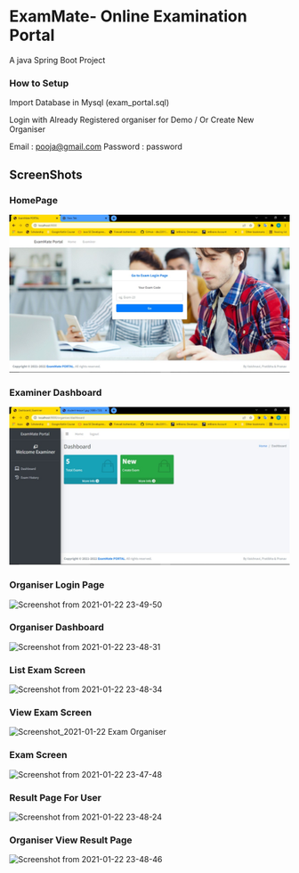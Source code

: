 # ExamMate- Online Examination Portal

A java Spring Boot Project 

### How to Setup
Import Database in Mysql  (exam_portal.sql)

Login with Already Registered organiser for Demo / Or Create New Organiser  

Email : pooja@gmail.com
Password : password


## ScreenShots

### HomePage

![Screenshot from 2021-01-22 23-49-43](https://raw.githubusercontent.com/abd8126/images/main/Home%20Page.jpeg)

### Examiner Dashboard

![Screenshot from 2021-01-22 23-49-48](https://raw.githubusercontent.com/abd8126/images/main/Examiner%20DashBoard.jpeg)

### Organiser Login Page

![Screenshot from 2021-01-22 23-49-50](https://user-images.githubusercontent.com/35486010/105529878-126ca480-5d0d-11eb-8f34-39db24feb940.png)

### Organiser Dashboard

![Screenshot from 2021-01-22 23-48-31](https://user-images.githubusercontent.com/35486010/105529885-1698c200-5d0d-11eb-9387-480d3172026f.png)

### List Exam Screen 

![Screenshot from 2021-01-22 23-48-34](https://user-images.githubusercontent.com/35486010/105529905-1ac4df80-5d0d-11eb-87ff-f08b6de945d4.png)

### View Exam Screen 
![Screenshot_2021-01-22 Exam Organiser](https://user-images.githubusercontent.com/35486010/105530090-5495e600-5d0d-11eb-82b9-510acc1096dd.png)

### Exam Screen 
![Screenshot from 2021-01-22 23-47-48](https://user-images.githubusercontent.com/35486010/105529923-20bac080-5d0d-11eb-97a7-ee5a4cfabc48.png)

### Result Page For User
![Screenshot from 2021-01-22 23-48-24](https://user-images.githubusercontent.com/35486010/105529941-287a6500-5d0d-11eb-95b3-80c19615645d.png)

### Organiser View Result Page
![Screenshot from 2021-01-22 23-48-46](https://user-images.githubusercontent.com/35486010/105529953-2e704600-5d0d-11eb-9b5e-c1e7743feff5.png)
